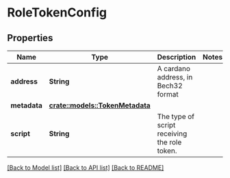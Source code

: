 # RoleTokenConfig

## Properties

Name | Type | Description | Notes
------------ | ------------- | ------------- | -------------
**address** | **String** | A cardano address, in Bech32 format | 
**metadata** | [**crate::models::TokenMetadata**](TokenMetadata.md) |  | 
**script** | **String** | The type of script receiving the role token. | 

[[Back to Model list]](../README.md#documentation-for-models) [[Back to API list]](../README.md#documentation-for-api-endpoints) [[Back to README]](../README.md)


